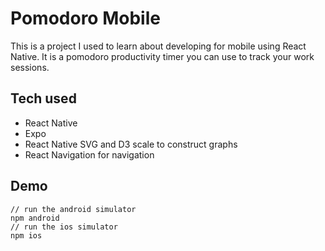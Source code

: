 # Pomodoro Mobile

This is a project I used to learn about developing for mobile using React Native. It is a pomodoro productivity timer you can use to track your work sessions.

## Tech used
- React Native
- Expo
- React Native SVG and D3 scale to construct graphs
- React Navigation for navigation

## Demo
```
// run the android simulator
npm android
// run the ios simulator
npm ios
```
